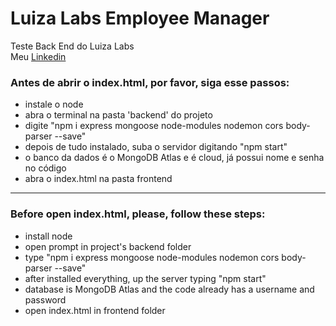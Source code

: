 # Luiza Labs Employee Manager
Teste Back End do Luiza Labs
<br>
Meu <a link href="https://www.linkedin.com/in/luiza-ara%C3%BAjo-vieira-b66746143/" target="_blank">Linkedin</a>
<br>
<h3>Antes de abrir o index.html, por favor, siga esse passos:</h3>
<ul>
<li>instale o node</li>
<li>abra o terminal na pasta 'backend' do projeto</li>
<li>digite "npm i express mongoose node-modules nodemon cors body-parser --save"</li>
<li>depois de tudo instalado, suba o servidor digitando "npm start"</li>
<li>o banco da dados é o MongoDB Atlas e é cloud, já possui nome e senha no código</li>
<li>abra o index.html na pasta frontend</li>
  </ul>
  
  <hr>
  
  <h3>Before open index.html, please, follow these steps:</h3>
<ul>
<li>install node</li>
<li>open prompt in project's backend folder</li>
<li>type "npm i express mongoose node-modules nodemon cors body-parser --save"</li>
<li>after installed everything, up the server typing "npm start"</li>
<li>database is MongoDB Atlas and the code already has a username and password</li>
<li>open index.html in frontend folder</li>
  </ul>
